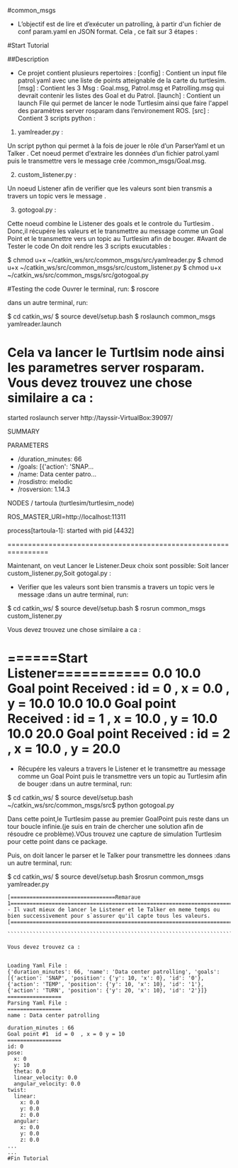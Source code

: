 #common_msgs

- L’objectif est de lire et d’exécuter un patrolling, à partir d'un fichier de conf param.yaml en JSON format. Cela , ce fait sur 3 étapes :

#Start Tutorial

##Description
- Ce projet contient plusieurs repertoires :
[config] : Contient un input file patrol.yaml avec une liste de points atteignable de la carte du turtlesim.
[msg] : Contient les 3 Msg : Goal.msg, Patrol.msg et Patrolling.msg qui  devrait contenir les listes des Goal et du Patrol.
[launch] : Contient un launch File qui permet de lancer le node Turtlesim ainsi que faire l'appel des paramètres server rosparam dans l’environement ROS.
[src] : Contient 3 scripts python :

1. yamlreader.py :

Un script python qui permet à la fois de jouer le rôle d’un ParserYaml et un Talker . Cet noeud permet d'extraire les données d’un fichier patrol.yaml puis le transmettre vers le message crée /common_msgs/Goal.msg.

2. custom_listener.py :

Un noeud Listener afin de verifier que les valeurs sont bien transmis a travers un topic vers le message .

3. gotogoal.py :

Cette noeud combine le Listener des goals et le controle du Turtlesim . Donc,il récupére les valeurs et le transmettre au message comme un Goal Point et le transmettre vers un topic au Turtlesim afin de bouger.
#Avant de Tester le code
On doit rendre les 3 scripts exucutables :

$ chmod u+x ~/catkin_ws/src/common_msgs/src/yamlreader.py
$ chmod u+x ~/catkin_ws/src/common_msgs/src/custom_listener.py
$ chmod u+x ~/catkin_ws/src/common_msgs/src/gotogoal.py


#Testing the code
Ouvrer le terminal, run:
$ roscore

dans un autre terminal, run:

$ cd catkin_ws/
$ source devel/setup.bash
$ roslaunch common_msgs yamlreader.launch

 Cela va lancer le Turtlsim node ainsi les parametres server rosparam. Vous devez trouvez une chose similaire a ca :
================================================================
started roslaunch server http://tayssir-VirtualBox:39097/

SUMMARY

PARAMETERS
 * /duration_minutes: 66
 * /goals: [{'action': 'SNAP...
 * /name: Data center patro...
 * /rosdistro: melodic
 * /rosversion: 1.14.3

NODES
  /
    tartoula (turtlesim/turtlesim_node)

ROS_MASTER_URI=http://localhost:11311

process[tartoula-1]: started with pid [4432]

================================================================

Maintenant, on veut Lancer le Listener.Deux choix sont possible: Soit lancer custom_listener.py,Soit gotogal.py :

* Verifier que les valeurs sont bien transmis a travers un topic vers le message :dans un autre terminal, run:

$ cd catkin_ws/
$ source devel/setup.bash
$ rosrun common_msgs custom_listener.py

Vous devez trouvez une chose similaire a ca :

======Start Listener===========
0.0 10.0
Goal point Received :  id = 0  , x = 0.0 , y = 10.0
10.0 10.0
Goal point Received :  id = 1  , x = 10.0 , y = 10.0
10.0 20.0
Goal point Received :  id = 2  , x = 10.0 , y = 20.0
==============================

* Récupére les valeurs a travers le Listener et le transmettre au message comme un Goal Point puis le transmettre vers un topic au Turtlesim afin de bouger :dans un autre terminal, run:

$ cd catkin_ws/
$ source devel/setup.bash
~/catkin_ws/src/common_msgs/src$ python gotogoal.py

Dans cette point,le Turtlesim passe au premier GoalPoint puis reste dans un tour boucle infinie.(je suis en train de chercher une solution afin de résoudre ce problème).VOus trouvez une capture de simulation Turtlesim pour cette point dans ce package.

Puis, on doit lancer le parser et le Talker pour transmettre les donnees :dans un autre terminal, run:

$ cd catkin_ws/
$ source devel/setup.bash
$rosrun  common_msgs yamlreader.py

```````````````````````````````````````````````````````````````````````````````````````````````````````````````````````````````````
[=================================Remaraue 1=======================================================================================]
- Il vaut mieux de lancer le Listener et le Talker en meme temps ou bien successivement pour s`assurer qu'il capte tous les valeurs.
[===================================================================================================================================] 

``````````````````````````````````````````````````````````````````````````````````````````````````````````````````````````````````

Vous devez trouvez ca :


Loading Yaml File :
{'duration_minutes': 66, 'name': 'Data center patrolling', 'goals': [{'action': 'SNAP', 'position': {'y': 10, 'x': 0}, 'id': '0'}, {'action': 'TEMP', 'position': {'y': 10, 'x': 10}, 'id': '1'}, {'action': 'TURN', 'position': {'y': 20, 'x': 10}, 'id': '2'}]}
=================
Parsing Yaml File : 
=================
name : Data center patrolling

duration_minutes : 66
Goal point #1  id = 0  , x = 0 y = 10
=================
id: 0
pose: 
  x: 0
  y: 10
  theta: 0.0
  linear_velocity: 0.0
  angular_velocity: 0.0
twist: 
  linear: 
    x: 0.0
    y: 0.0
    z: 0.0
  angular: 
    x: 0.0
    y: 0.0
    z: 0.0
...
...
#Fin Tutorial


